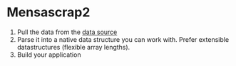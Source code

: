 # Mensascrap2

1. Pull the data from the [data source](https://gahliadhbw.github.io/mensascrap/master.json)
2. Parse it into a native data structure you can work with. Prefer extensible datastructures (flexible array lengths).
3. Build your application
